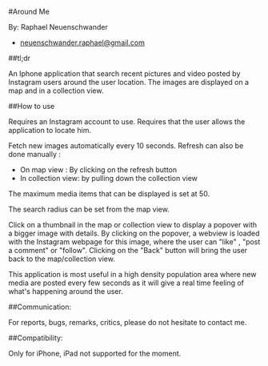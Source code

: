 #Around Me

By: Raphael Neuenschwander
- neuenschwander.raphael@gmail.com

##tl;dr

An Iphone application that search recent pictures and video posted by Instagram users around the user location. The images are displayed on a map and in a collection view.

##How to use

Requires an Instagram account to use.
Requires that the user allows the application to locate him.

Fetch new images automatically every 10 seconds. Refresh can also be done manually :
- On map view : By clicking on the refresh button
- In collection view: by pulling down the collection view

The maximum media items that can be displayed is set at 50. 

The search radius can be set from the map view.

Click on a thumbnail in the map or collection view to display a popover with a bigger image with details. By clicking on the popover, a webview is loaded with the Instagram webpage for this image, where the user can "like" , "post a comment" or "follow".
Clicking on the "Back" button will bring the user back to the map/collection view.

This application is most useful in a high density population area where new media are posted every few seconds as it will give a real time feeling of what's happening around the user.

##Communication:

For reports, bugs, remarks, critics, please do not hesitate to contact me.

##Compatibility:

Only for iPhone, iPad not supported for the moment.

